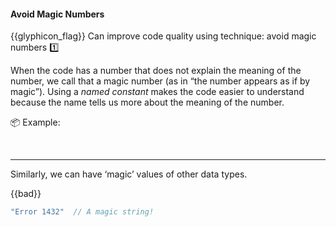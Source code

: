 <div id="title">

#### Avoid Magic Numbers

</div>

<span id="prereqs"></span>

<span id="outcomes">{{glyphicon_flag}} Can improve code quality using technique: avoid magic numbers  :one:</span>

<div id="body">

When the code has a number that does not explain the meaning of the number, we call that a magic number (as in “the number appears as if by magic”). Using a <tooltip content="e.g., `PI`">_named constant_</tooltip> makes the code easier to understand because the name tells us more about the meaning of the number.

<tip-box>

:package: Example:

<tabs> 
  <tab header="Java">

<include src="example-java.md" />

  </tab>
  <tab header="Python">

<include src="example-python.md" />

</tab>
</tabs><hr>

</tip-box>

Similarly, we can have ‘magic’ values of other data types.

<tip-box>

{{bad}}
```java
"Error 1432"  // A magic string!
```

</tip-box>


</div>

<div id="extras">
</div>